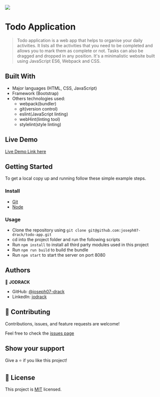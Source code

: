 ![](https://img.shields.io/badge/Todo-App-blueviolet)

# Todo Application

> Todo application is a web app that helps to organise your daily activities.
> It lists all the activities that you need to be completed and allows you to mark them as complete or not.
> Tasks can also be dragged and dropped in any position. It's a minimalistic website built using JavaScript ES6, Webpack and CSS.

## Built With

- Major languages (HTML, CSS, JavaScript)
- Framework (Bootstrap)
- Others technologies used:
  - webpack(bundler)
  - git(version control)
  - eslint(JavaScript linting)
  - webHint(linting tool)
  - stylelint(style linting)

## Live Demo

[Live Demo Link here](https://joseph07-drack.github.io/todo-app/)

## Getting Started

To get a local copy up and running follow these simple example steps.

### Install

- [Git](https://git-scm.com/downloads)
- [Node](https://nodejs.org/en/download/)

### Usage

- Clone the repository using `git clone git@github.com:joseph07-drack/todo-app.git`
- cd into the project folder and run the following scripts
- Run `npm install` to install all third party modules used in this project
- Run `npm run build` to build the bundle
- Run `npm start` to start the server on port 8080

## Authors

👤 **JODRACK**

- GitHub: [@joseph07-drack](https://github.com/joseph07-drack)
- LinkedIn: [jodrack](https://www.linkedin.com/in/joseph-buingo-ab2682225/)

## 🤝 Contributing

Contributions, issues, and feature requests are welcome!

Feel free to check the [issues page](https://github.com/joseph07-drack/todo-app/issues)

## Show your support

Give a ⭐️ if you like this project!

## 📝 License

This project is [MIT](./MIT.md) licensed.
